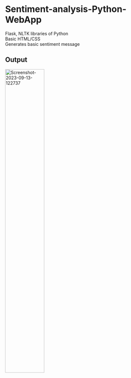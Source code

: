 # Sentiment-analysis-Python-WebApp
Flask, NLTK libraries of Python <br>
Basic HTML/CSS <br>
Generates basic sentiment message <br>
## Output
<img src="https://i.ibb.co/r5BHfjr/Screenshot-2023-09-13-122737.png" alt="Screenshot-2023-09-13-122737" border="0" height="50%" width="50%" />
